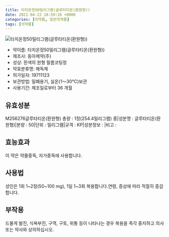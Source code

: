 ```yaml
---
title: 타치온정50밀리그램(글루타티온(환원형))
date: 2021-04-22 18:59:26 +0800
categories: [의약품, 일반의약품]
tags: [의약품]
---
```

![타치온정50밀리그램(글루타티온(환원형))](https://nedrug.mfds.go.kr/pbp/cmn/itemImageDownload/1NOwp2F66kj)

- 약이름: 타치온정50밀리그램(글루타티온(환원형))
- 제조사: 동아제약(주)
- 성상: 흰색의 원형 필름코팅정
- 약효분류명: 해독제
- 허가일자: 19711123
- 보관방법: 밀폐용기, 실온(1～30℃)보관
- 사용기간: 제조일로부터 36 개월
## 유효성분
M256276글루타티온(환원형)
총량 : 1정(254.4밀리그램) 중|성분명 : 글루타티온(환원형)|분량 : 50|단위 : 밀리그램|규격 : KP|성분정보 : |비고 :
## 효능효과
이 약은 약물중독, 자가중독에 사용합니다.
## 사용법
성인은 1회 1~2정(50~100 mg), 1일 1~3회 복용합니다.연령, 증상에 따라 적절히 증감합니다.
## 부작용
드물게 발진, 식욕부진, 구역, 구토, 위통 등이 나타나는 경우 복용을 즉각 중지하고 의사 또는 약사와 상의하십시오.
